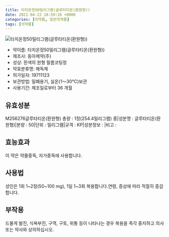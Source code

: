 ```yaml
---
title: 타치온정50밀리그램(글루타티온(환원형))
date: 2021-04-22 18:59:26 +0800
categories: [의약품, 일반의약품]
tags: [의약품]
---
```

![타치온정50밀리그램(글루타티온(환원형))](https://nedrug.mfds.go.kr/pbp/cmn/itemImageDownload/1NOwp2F66kj)

- 약이름: 타치온정50밀리그램(글루타티온(환원형))
- 제조사: 동아제약(주)
- 성상: 흰색의 원형 필름코팅정
- 약효분류명: 해독제
- 허가일자: 19711123
- 보관방법: 밀폐용기, 실온(1～30℃)보관
- 사용기간: 제조일로부터 36 개월
## 유효성분
M256276글루타티온(환원형)
총량 : 1정(254.4밀리그램) 중|성분명 : 글루타티온(환원형)|분량 : 50|단위 : 밀리그램|규격 : KP|성분정보 : |비고 :
## 효능효과
이 약은 약물중독, 자가중독에 사용합니다.
## 사용법
성인은 1회 1~2정(50~100 mg), 1일 1~3회 복용합니다.연령, 증상에 따라 적절히 증감합니다.
## 부작용
드물게 발진, 식욕부진, 구역, 구토, 위통 등이 나타나는 경우 복용을 즉각 중지하고 의사 또는 약사와 상의하십시오.
